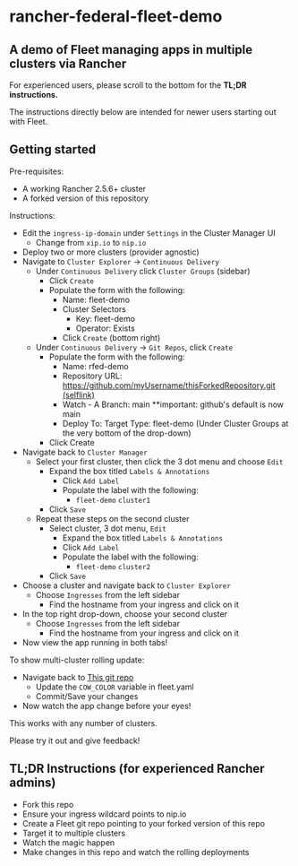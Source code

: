 # rancher-federal-fleet-demo

## A demo of Fleet managing apps in multiple clusters via Rancher
For experienced users, please scroll to the bottom for the **TL;DR instructions.** 

The instructions directly below are intended for newer users starting out with Fleet.
## Getting started
Pre-requisites:
- A working Rancher 2.5.6+ cluster
- A forked version of this repository

Instructions:
- Edit the `ingress-ip-domain` under `Settings` in the Cluster Manager UI
  - Change from `xip.io` to `nip.io`
- Deploy two or more clusters (provider agnostic)
- Navigate to `Cluster Explorer` -> `Continuous Delivery`
  - Under `Continuous Delivery` click `Cluster Groups` (sidebar)
    - Click `Create`
    - Populate the form with the following:
      - Name: fleet-demo
      - Cluster Selectors
        - Key: fleet-demo
        - Operator: Exists
      - Click `Create` (bottom right)
  - Under `Continuous Delivery` -> `Git Repos`, click `Create`
    - Populate the form with the following:
      - Name: rfed-demo
      - Repository URL: [https://github.com/myUsername/thisForkedRepository.git (selflink)](./)
      - Watch - A Branch: main **important: github's default is now main
      - Deploy To: Target Type: fleet-demo (Under Cluster Groups at the very bottom of the drop-down)
    - Click Create
- Navigate back to `Cluster Manager`
  - Select your first cluster, then click the 3 dot menu and choose `Edit`
    - Expand the box titled `Labels & Annotations`
      - Click `Add Label`
      - Populate the label with the following:
        - `fleet-demo` `cluster1`
    - Click `Save`
  - Repeat these steps on the second cluster
    - Select cluster, 3 dot menu, `Edit`
        - Expand the box titled `Labels & Annotations`
        - Click `Add Label`
        - Populate the label with the following:
          - `fleet-demo` `cluster2`
    - Click `Save`
- Choose a cluster and navigate back to `Cluster Explorer`
  - Choose `Ingresses` from the left sidebar
    - Find the hostname from your ingress and click on it
- In the top right drop-down, choose your second cluster
  - Choose `Ingresses` from the left sidebar
    - Find the hostname from your ingress and click on it
- Now view the app running in both tabs!

To show multi-cluster rolling update:
- Navigate back to [This git repo](./)
  - Update the `COW_COLOR` variable in fleet.yaml
  - Commit/Save your changes
- Now watch the app change before your eyes!


This works with any number of clusters.

Please try it out and give feedback!


## TL;DR Instructions (for experienced Rancher admins)
- Fork this repo
- Ensure your ingress wildcard points to nip.io
- Create a Fleet git repo pointing to your forked version of this repo
- Target it to multiple clusters
- Watch the magic happen
- Make changes in this repo and watch the rolling deployments

